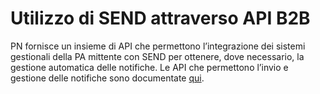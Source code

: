 # Utilizzo di SEND attraverso API B2B



PN fornisce un insieme di API che permettono l’integrazione dei sistemi gestionali della PA mittente con SEND per ottenere, dove necessario, la gestione automatica delle notifiche. Le API che permettono l’invio e gestione delle notifiche sono documentate [qui](https://developer.pagopa.it/send/api#/).
